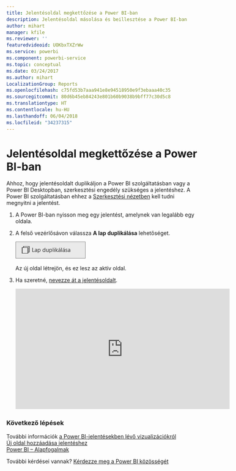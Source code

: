 ```yaml
---
title: Jelentésoldal megkettőzése a Power BI-ban
description: Jelentésoldal másolása és beillesztése a Power BI-ban
author: mihart
manager: kfile
ms.reviewer: ''
featuredvideoid: UOKbxTXZrWw
ms.service: powerbi
ms.component: powerbi-service
ms.topic: conceptual
ms.date: 03/24/2017
ms.author: mihart
LocalizationGroup: Reports
ms.openlocfilehash: c75fd53b7aaa941e8e94518950e9f3ebaaa40c35
ms.sourcegitcommit: 80d6b45eb84243e801b60b9038b9bff77c30d5c8
ms.translationtype: HT
ms.contentlocale: hu-HU
ms.lasthandoff: 06/04/2018
ms.locfileid: "34237315"
---
```

# <a name="duplicate-a-report-page-in-power-bi"></a>Jelentésoldal megkettőzése a Power BI-ban
Ahhoz, hogy jelentésoldalt duplikáljon a Power BI szolgáltatásban vagy a Power BI Desktopban, szerkesztési engedély szükséges a jelentéshez. A Power BI szolgáltatásban ehhez a [Szerkesztési nézetben](service-reading-view-and-editing-view.md) kell tudni megnyitni a jelentést. 


1. A Power BI-ban nyisson meg egy jelentést, amelynek van legalább egy oldala. 

2. A felső vezérlősávon válassza **A lap duplikálása** lehetőséget.
   
   ![](media/power-bi-report-copy-paste-page/pbi_duplicate_new.png)
   
   Az új oldal létrejön, és ez lesz az aktív oldal.
3. Ha szeretné, [nevezze át a jelentésoldalt](service-rename.md).
   
   <iframe width="560" height="315" src="https://www.youtube.com/embed/UOKbxTXZrWw?list=PL1N57mwBHtN0JFoKSR0n-tBkUJHeMP2cP" frameborder="0" allowfullscreen></iframe>

### <a name="next-steps"></a>Következő lépések
További információk [a Power BI-jelentésekben lévő vizualizációkról](power-bi-report-visualizations.md)    
[Új oldal hozzáadása jelentéshez](power-bi-report-add-page.md)    
[Power BI – Alapfogalmak](service-basic-concepts.md)    

További kérdései vannak? [Kérdezze meg a Power BI közösségét](http://community.powerbi.com/)

